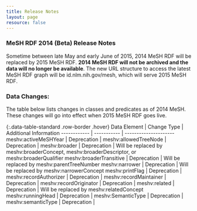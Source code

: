 ```yaml
---
title: Release Notes
layout: page
resource: false
---
```


### MeSH RDF 2014 (Beta) Release Notes

Sometime between late May and early June of 2015, 2014 MeSH RDF will be replaced by 2015 MeSH RDF.  **2014 MeSH RDF will not be archived and the data will no longer be available**.
The new URL structure to access the latest MeSH RDF graph will be id.nlm.nih.gov/mesh, which will serve 2015 MeSH RDF.

### Data Changes:

The table below lists changes in classes and predicates as of 2014 MeSH.  These changes will go into effect when 2015 MeSH RDF goes live.

{:.data-table-standard .row-border .hover}
Data Element | Change Type | Additional Information
------------ | ----------- | ---------------------
meshv:activeMeSHYear | Deprecation | 
meshv:allowedTreeNode | Deprecation |
meshv:broader | Deprecation | Will be replaced by meshv:broaderConcept, meshv:broaderDescriptor, or meshv:broaderQualifier
meshv:broaderTransitive | Deprecation | Will be replaced by meshv:parentTreeNumber 
meshv:narrower | Deprecation | Will be replaced by meshv:narrowerConcept
meshv:printFlag | Deprecation | 
meshv:recordAuthorizer | Deprecation |
meshv:recordMaintainer | Deprecation |
meshv:recordOriginator | Deprecation |
meshv:related | Deprecation | Will be replaced by meshv:relatedConcept
meshv:runningHead | Deprecation |
meshv:SemanticType | Deprecation |
meshv:semanticType | Deprecation |






